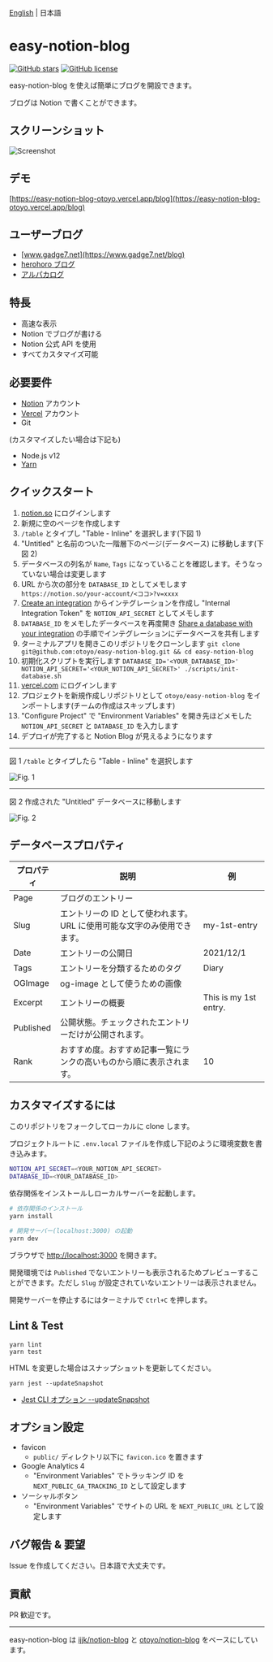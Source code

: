 [English](README.md) | 日本語

# easy-notion-blog

[![GitHub stars](https://img.shields.io/github/stars/otoyo/easy-notion-blog)](https://github.com/otoyo/easy-notion-blog/stargazers)
[![GitHub license](https://img.shields.io/github/license/otoyo/easy-notion-blog)](https://github.com/otoyo/easy-notion-blog/blob/master/LICENSE)

easy-notion-blog を使えば簡単にブログを開設できます。

ブログは Notion で書くことができます。

## スクリーンショット

![Screenshot](https://user-images.githubusercontent.com/1063435/152633191-0bda9095-52ce-4e01-9794-4268c26d0ef4.png)

## デモ

[https://easy-notion-blog-otoyo.vercel.app/blog](https://easy-notion-blog-otoyo.vercel.app/blog)

## ユーザーブログ

- [www.gadge7.net](https://www.gadge7.net/blog)
- [herohoro ブログ](https://easy-notion-blog-02.vercel.app/)
- [アルパカログ](https://alpacat.com/)

## 特長

- 高速な表示
- Notion でブログが書ける
- Notion 公式 API を使用
- すべてカスタマイズ可能

## 必要要件

- [Notion](https://www.notion.so/) アカウント
- [Vercel](https://vercel.com/) アカウント
- Git

(カスタマイズしたい場合は下記も)

- Node.js v12
- [Yarn](https://yarnpkg.com/getting-started)

## クイックスタート

1. [notion.so](https://www.notion.so/) にログインします
1. 新規に空のページを作成します
1. `/table` とタイプし "Table - Inline" を選択します(下図 1)
1. "Untitled" と名前のついた一階層下のページ(データベース) に移動します(下図 2)
1. データベースの列名が `Name`, `Tags` になっていることを確認します。そうなっていない場合は変更します
1. URL から次の部分を `DATABASE_ID` としてメモします `https://notion.so/your-account/<ココ>?v=xxxx`
1. [Create an integration](https://developers.notion.com/docs#step-1-create-an-integration) からインテグレーションを作成し "Internal Integration Token" を `NOTION_API_SECRET` としてメモします
1. `DATABASE_ID` をメモしたデータベースを再度開き [Share a database with your integration](https://developers.notion.com/docs#step-1-create-an-integration) の手順でインテグレーションにデータベースを共有します
1. ターミナルアプリを開きこのリポジトリをクローンします `git clone git@github.com:otoyo/easy-notion-blog.git && cd easy-notion-blog`
1. 初期化スクリプトを実行します `DATABASE_ID='<YOUR_DATABASE_ID>' NOTION_API_SECRET='<YOUR_NOTION_API_SECRET>' ./scripts/init-database.sh`
1. [vercel.com](https://vercel.com/) にログインします
1. プロジェクトを新規作成しリポジトリとして `otoyo/easy-notion-blog` をインポートします(チームの作成はスキップします)
1. "Configure Project" で "Environment Variables" を開き先ほどメモした `NOTION_API_SECRET` と `DATABASE_ID` を入力します
1. デプロイが完了すると Notion Blog が見えるようになります

---

図 1 `/table` とタイプしたら "Table - Inline" を選択します

![Fig. 1](https://user-images.githubusercontent.com/1063435/140594182-1a717ed1-24ed-47e7-b037-70c684273dab.png)

---

図 2 作成された "Untitled" データベースに移動します

![Fig. 2](https://user-images.githubusercontent.com/1063435/140629759-b05d7596-394d-4fe4-9861-264bb01809b8.png)

## データベースプロパティ

| プロパティ | 説明                                                                     | 例                    |
| ---------- | ------------------------------------------------------------------------ | --------------------- |
| Page       | ブログのエントリー                                                       |
| Slug       | エントリーの ID として使われます。URL に使用可能な文字のみ使用できます。 | my-1st-entry          |
| Date       | エントリーの公開日                                                       | 2021/12/1             |
| Tags       | エントリーを分類するためのタグ                                           | Diary                 |
| OGImage    | og-image として使うための画像                                            |
| Excerpt    | エントリーの概要                                                         | This is my 1st entry. |
| Published  | 公開状態。チェックされたエントリーだけが公開されます。                   |
| Rank       | おすすめ度。おすすめ記事一覧にランクの高いものから順に表示されます。     | 10                    |

## カスタマイズするには

このリポジトリをフォークしてローカルに clone します。

プロジェクトルートに `.env.local` ファイルを作成し下記のように環境変数を書き込みます。

```sh
NOTION_API_SECRET=<YOUR_NOTION_API_SECRET>
DATABASE_ID=<YOUR_DATABASE_ID>
```

依存関係をインストールしローカルサーバーを起動します。

```sh
# 依存関係のインストール
yarn install

# 開発サーバー(localhost:3000) の起動
yarn dev
```

ブラウザで [http://localhost:3000](http://localhost:3000) を開きます。

開発環境では `Published` でないエントリーも表示されるためプレビューすることができます。ただし `Slug` が設定されていないエントリーは表示されません。

開発サーバーを停止するにはターミナルで `Ctrl+C` を押します。

## Lint & Test

```
yarn lint
yarn test
```

HTML を変更した場合はスナップショットを更新してください。

```
yarn jest --updateSnapshot
```

- [Jest CLI オプション --updateSnapshot](https://jestjs.io/ja/docs/cli#--updatesnapshot)

## オプション設定

- favicon
  - `public/` ディレクトリ以下に `favicon.ico` を置きます
- Google Analytics 4
  - "Environment Variables" でトラッキング ID を `NEXT_PUBLIC_GA_TRACKING_ID` として設定します
- ソーシャルボタン
  - "Environment Variables" でサイトの URL を `NEXT_PUBLIC_URL` として設定します

## バグ報告 & 要望

Issue を作成してください。日本語で大丈夫です。

## 貢献

PR 歓迎です。

---

easy-notion-blog は [ijjk/notion-blog](https://github.com/ijjk/notion-blog) と [otoyo/notion-blog](https://github.com/otoyo/notion-blog) をベースにしています。
